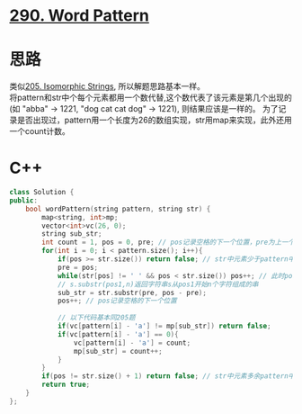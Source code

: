 # [290. Word Pattern](https://leetcode.com/problems/word-pattern/description/)
# 思路
类似[205. Isomorphic Strings](https://leetcode.com/problems/isomorphic-strings/description/), 所以解题思路基本一样。   
将pattern和str中个每个元素都用一个数代替,这个数代表了该元素是第几个出现的(如 "abba" -> 1221, "dog cat cat dog" -> 1221), 则结果应该是一样的。
为了记录是否出现过，pattern用一个长度为26的数组实现，str用map来实现，此外还用一个count计数。
# C++
```C++
class Solution {
public:
    bool wordPattern(string pattern, string str) {
        map<string, int>mp;
        vector<int>vc(26, 0);
        string sub_str;
        int count = 1, pos = 0, pre; // pos记录空格的下一个位置，pre为上一个空格位置的下一个位置
        for(int i = 0; i < pattern.size(); i++){
            if(pos >= str.size()) return false; // str中元素少于pattern中的元素
            pre = pos;
            while(str[pos] != ' ' && pos < str.size()) pos++; // 此时pos为空格的位置或str结束位置
            // s.substr(pos1,n)返回字符串s从pos1开始n个字符组成的串
            sub_str = str.substr(pre, pos - pre);
            pos++; // pos记录空格的下一个位置
            
            // 以下代码基本同205题
            if(vc[pattern[i] - 'a'] != mp[sub_str]) return false;
            if(vc[pattern[i] - 'a'] == 0){
                vc[pattern[i] - 'a'] = count;
                mp[sub_str] = count++;
            } 
        }
        if(pos != str.size() + 1) return false; // str中元素多余pattern中的元素
        return true;
    }
};
```

